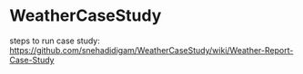 # WeatherCaseStudy

steps to run case study: https://github.com/snehadidigam/WeatherCaseStudy/wiki/Weather-Report-Case-Study
